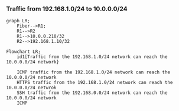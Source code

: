 
### Traffic from 192.168.1.0/24 to 10.0.0.0/24

```mermaid
graph LR;
    Fiber-->R1;
    R1-->R2
    R1-->10.0.0.210/32
    R2-->192.168.1.10/32
```

```mermaid
Flowchart LR;
    id1[Traffic from the 192.168.1.0/24 network can reach the 10.0.0.0/24 network}
```



```
    ICMP traffic from the 192.168.1.0/24 network can reach the 10.0.0.0/24 network
    HTTPS traffic from the 192.168.1.0/24 network can reach the 10.0.0.0/24 netwrok
    SSH traffic from the 192.168.0.0/24 network can reach the 10.0.0.0/24 network
    ICMP
```